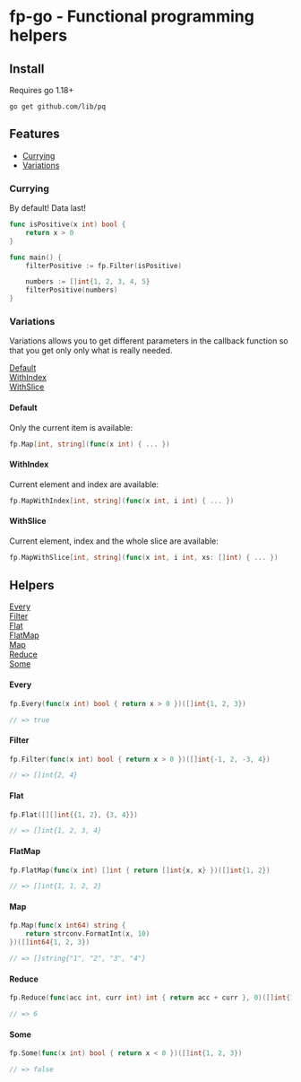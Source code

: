 # fp-go - Functional programming helpers

## Install

Requires go 1.18+

    go get github.com/lib/pq

## Features

- [Currying](#currying)
- [Variations](#variations)

### Currying

By default! Data last!

```go
func isPositive(x int) bool {
	return x > 0
}

func main() {
    filterPositive := fp.Filter(isPositive)

    numbers := []int{1, 2, 3, 4, 5}
    filterPositive(numbers)
}
```

### Variations

Variations allows you to get different parameters in the callback function so that you get only only what is really needed.

[Default](#default) \
[WithIndex](#withindex) \
[WithSlice](#withslice)

#### Default

Only the current item is available:

```go
fp.Map[int, string](func(x int) { ... })
```

#### WithIndex

Current element and index are available:

```go
fp.MapWithIndex[int, string](func(x int, i int) { ... })
```

#### WithSlice

Current element, index and the whole slice are available:

```go
fp.MapWithSlice[int, string](func(x int, i int, xs: []int) { ... })
```

## Helpers

[Every](#every) \
[Filter](#filter) \
[Flat](#flat) \
[FlatMap](#flatmap) \
[Map](#map) \
[Reduce](#reduce) \
[Some](#some)

#### Every

```go
fp.Every(func(x int) bool { return x > 0 })([]int{1, 2, 3})

// => true
```

#### Filter

```go
fp.Filter(func(x int) bool { return x > 0 })([]int{-1, 2, -3, 4})

// => []int{2, 4}
```

#### Flat

```go
fp.Flat([][]int{{1, 2}, {3, 4}})

// => []int{1, 2, 3, 4}
```

#### FlatMap

```go
fp.FlatMap(func(x int) []int { return []int{x, x} })([]int{1, 2})

// => []int{1, 1, 2, 2}
```

#### Map

```go
fp.Map(func(x int64) string {
    return strconv.FormatInt(x, 10)
})([]int64{1, 2, 3})

// => []string{"1", "2", "3", "4"}
```

#### Reduce

```go
fp.Reduce(func(acc int, curr int) int { return acc + curr }, 0)([]int{1, 2, 3})

// => 6
```

#### Some

```go
fp.Some(func(x int) bool { return x < 0 })([]int{1, 2, 3})

// => false
```

